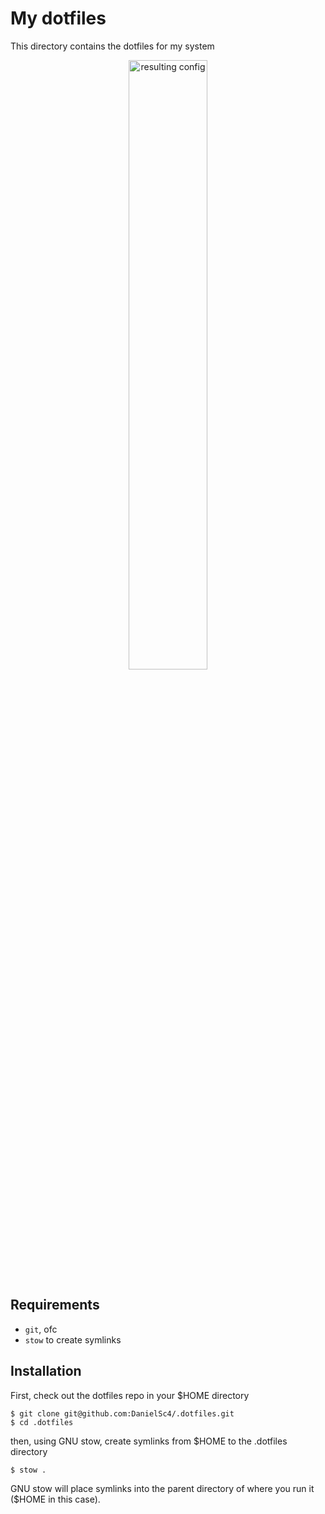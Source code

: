 # My dotfiles

This directory contains the dotfiles for my system

<p align="center">
  <img src="https://i.imgur.com/7YZLEIN.gif" alt="resulting config" width="50%" height="50%"/>
</p>

## Requirements

- `git`, ofc
- `stow` to create symlinks

## Installation

First, check out the dotfiles repo in your $HOME directory

```
$ git clone git@github.com:DanielSc4/.dotfiles.git
$ cd .dotfiles
```

then, using GNU stow, create symlinks from $HOME to the .dotfiles directory

```
$ stow .
```

GNU stow will place symlinks into the parent directory of where you run it ($HOME in this case).

